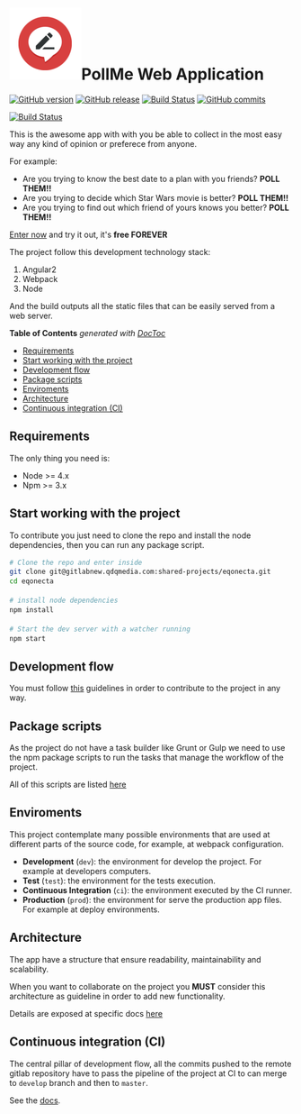 # [![PollMe logo](src/assets/img/favicon/mstile-70x70.png)](https://www.poll-me.com)PollMe Web Application
[![GitHub version](https://badge.fury.io/gh/Poll-me%2Fpoll-me-webapp.svg)](https://badge.fury.io/gh/Poll-me%2Fpoll-me-webapp)
[![GitHub release](https://img.shields.io/github/release/Poll-me/poll-me-webapp.svg)](https://github.com/Poll-me/poll-me-webapp/releases)
[![Build Status](https://travis-ci.org/Poll-me/poll-me-webapp.svg)](https://travis-ci.org/Poll-me/poll-me-webapp)
[![GitHub commits](https://img.shields.io/github/commits-since/Poll-me/poll-me-webapp/0.0.0.svg)](https://github.com/Poll-me/poll-me-webapp/compare/v0.0.0...develop)

[![Build Status](https://www.netlify.com/img/global/badges/netlify-color-accent.svg)](https://www.netlify.com)

This is the awesome app with with you be able to collect in the most easy way any kind of
opinion or preferece from anyone.

For example:

- Are you trying to know the best date to a plan with you friends?  **POLL THEM!!**
- Are you trying to decide which Star Wars movie is better?  **POLL THEM!!**
- Are you trying to find out which friend of yours knows you better? **POLL THEM!!**

[Enter now](https://www.poll-me.com) and try it out, it's **free FOREVER**

The project follow this development technology stack:

1. Angular2
1. Webpack
1. Node

And the build outputs all the static files that can be easily served from a web server.

<!-- START doctoc generated TOC please keep comment here to allow auto update -->
<!-- DON'T EDIT THIS SECTION, INSTEAD RE-RUN doctoc TO UPDATE -->
**Table of Contents**  *generated with [DocToc](https://github.com/thlorenz/doctoc)*

- [Requirements](#requirements)
- [Start working with the project](#start-working-with-the-project)
- [Development flow](#development-flow)
- [Package scripts](#package-scripts)
- [Enviroments](#enviroments)
- [Architecture](#architecture)
- [Continuous integration (CI)](#continuous-integration-ci)

<!-- END doctoc generated TOC please keep comment here to allow auto update -->

## Requirements
The only thing you need is:

- Node >= 4.x
- Npm >= 3.x

## Start working with the project
To contribute you just need to clone the repo and install the node dependencies, then you
can run any package script.

```bash
# Clone the repo and enter inside
git clone git@gitlabnew.qdqmedia.com:shared-projects/eqonecta.git
cd eqonecta

# install node dependencies
npm install

# Start the dev server with a watcher running
npm start
```

## Development flow
You must follow [this](docs/dev-flow.md) guidelines in order to contribute to the project in any way.

## Package scripts
As the project do not have a task builder like Grunt or Gulp we need to use the npm package scripts
to run the tasks that manage the workflow of the project.

All of this scripts are listed [here](docs/scripts.md)

## Enviroments
This project contemplate many possible environments that are used at different parts
of the source code, for example, at webpack configuration.

- **Development** (`dev`): the environment for develop the project.
  For example at developers computers.
- **Test** (`test`): the environment for the tests execution.
- **Continuous Integration** (`ci`): the environment executed by the CI runner.
- **Production** (`prod`): the environment for serve the production app files.
  For example at deploy environments.

## Architecture
The app have a structure that ensure readability, maintainability and scalability.

When you want to collaborate on the project you **MUST** consider this architecture as
guideline in order to add new functionality.

Details are exposed at specific docs [here](docs/architecture.md)

## Continuous integration (CI)
The central pillar of development flow, all the commits pushed to the remote gitlab
repository have to pass the pipeline of the project at CI to can merge to `develop`
branch and then to `master`.

See the [docs](docs/ci.md).
